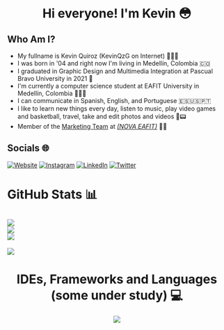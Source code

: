 <h1 align="center">Hi everyone! I'm Kevin 😳</h1>

## Who Am I?
- My fullname is Kevin Quiroz (KevinQzG on Internet) 👨🏼‍🚀
- I was born in '04 and right now I'm living in Medellín, Colombia 🇨🇴
- I graduated in Graphic Design and Multimedia Integration at Pascual Bravo University in 2021 🎨
- I'm currently a computer science student at EAFIT University in Medellín, Colombia 👨🏻‍🎓
- I can communicate in Spanish, English, and Portuguese 🇪🇸🇺🇸🇵🇹
- I like to learn new things every day, listen to music, play video games and basketball, travel, take and edit photos and videos 🏀📟
- Member of the [Marketing Team](https://github.com/gruponovaeafit) at [*(NOVA EAFIT)*](https://www.instagram.com/novaeafit/) 🚀💜

## Socials 🌐
[![Website](https://img.shields.io/website-up-down-green-red/http/monip.org.svg)](https://kevinqzg.github.io/Portfolio)
[![Instagram](https://img.shields.io/badge/Instagram-%23E4405F.svg?logo=Instagram&logoColor=white)](https://instagram.com/kquirozg30)
[![LinkedIn](https://img.shields.io/badge/LinkedIn-%230077B5.svg?logo=linkedin&logoColor=white)](https://linkedin.com/in/kevinqzg) 
[![Twitter](https://img.shields.io/badge/Twitter-%231DA1F2.svg?logo=Twitter&logoColor=white)](https://twitter.com/kevinqzg30)

# GitHub Stats 📊
![](https://github-readme-stats.vercel.app/api?username=KevinQzG&theme=radical&hide_border=false&include_all_commits=false&count_private=false)<br/>
![](https://github-readme-streak-stats.herokuapp.com/?user=KevinQzG&theme=radical&hide_border=false)<br/>
![](https://github-readme-stats.vercel.app/api/top-langs/?username=KevinQzG&theme=tokyonight&hide_border=false&include_all_commits=false&count_private=false&layout=compact)
---
[![](https://visitcount.itsvg.in/api?id=KevinQzG&icon=2&color=4)](https://visitcount.itsvg.in)

<h1 align="center">IDEs, Frameworks and Languages (some under study) 💻</h1>
<p align="center">
  <a href="https://skillicons.dev">
    <img src="https://skillicons.dev/icons?i=vscode,xd,pr,ps,illustrator,ae,blender,cloudflare,wordpress,github,python,java,cpp,html,css,js,bootstrap,django,arduino,mongodb,mysql,swift,md,scala,haskell" />
  </a>
</p>
